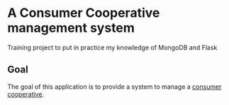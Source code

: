 # A Consumer Cooperative management system
Training project to put in practice my knowledge of MongoDB and Flask

## Goal ##
The goal of this application is to provide a system to manage a [consumer cooperative].

[consumer cooperative]: https://en.wikipedia.org/wiki/Consumer_cooperative
